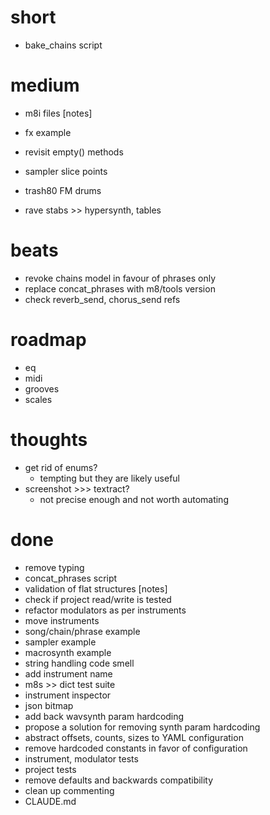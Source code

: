 # short

- bake_chains script

# medium

- m8i files [notes]

- fx example
- revisit empty() methods

- sampler slice points
- trash80 FM drums
- rave stabs >> hypersynth, tables

# beats

- revoke chains model in favour of phrases only
- replace concat_phrases with m8/tools version
- check reverb_send, chorus_send refs

# roadmap

- eq
- midi
- grooves
- scales

# thoughts

- get rid of enums?
  - tempting but they are likely useful
- screenshot >>> textract?
  - not precise enough and not worth automating

# done

- remove typing
- concat_phrases script
- validation of flat structures [notes]
- check if project read/write is tested
- refactor modulators as per instruments
- move instruments
- song/chain/phrase example
- sampler example
- macrosynth example
- string handling code smell
- add instrument name
- m8s >> dict test suite
- instrument inspector
- json bitmap
- add back wavsynth param hardcoding
- propose a solution for removing synth param hardcoding
- abstract offsets, counts, sizes to YAML configuration
- remove hardcoded constants in favor of configuration
- instrument, modulator tests
- project tests
- remove defaults and backwards compatibility
- clean up commenting
- CLAUDE.md


